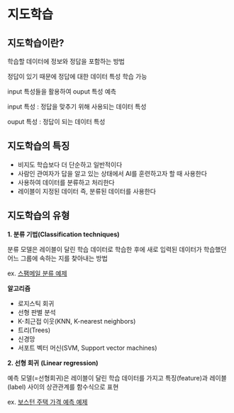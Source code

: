 # 지도학습

## 지도학습이란?

학습할 데이터에 정보와 정답을 포함하는 방법

정답이 있기 때문에 정답에 대한 데이터 특성 학습 가능

input 특성들을 활용하여 ouput 특성 예측

input 특성 : 정답을 맞추기 위해 사용되는 데이터 특성

ouput 특성 : 정답이 되는 데이터 특성

## 지도학습의 특징

- 비지도 학습보다 더 단순하고 일반적이다
- 사람인 관여자가 답을 알고 있는 상태에서 AI를 훈련하고자 할 때 사용한다
- 사용하여 데이터를 분류하고 처리한다
- 레이블이 지정된 데이터 즉, 분류된 데이터를 사용한다

## 지도학습의 유형

**1. 분류 기법(Classification techniques)**

분류 모델은 레이블이 달린 학습 데이터로 학습한 후에 새로 입력된 데이터가 학습했던 어느 그룹에 속하는 지를 찾아내는 방법

ex. [스팸메일 분류 예제](https://wikidocs.net/22894)

**알고리즘**

- 로지스틱 회귀
- 선형 판별 분석
- K-최근접 이웃(KNN, K-nearest neighbors)
- 트리(Trees)
- 신경망
- 서포트 벡터 머신(SVM, Support vector machines)

**2. 선형 회귀** **(Linear regression)**

예측 모델(=선형회귀)은 레이블이 달린 학습 데이터를 가지고 특징(feature)과 레이블(label) 사이의 상관관계를 함수식으로 표현

ex. [보스턴 주택 가격 예측 예제](https://tensorflow.blog/%EC%BC%80%EB%9D%BC%EC%8A%A4-%EB%94%A5%EB%9F%AC%EB%8B%9D/3-6-%EC%A3%BC%ED%83%9D-%EA%B0%80%EA%B2%A9-%EC%98%88%EC%B8%A1-%ED%9A%8C%EA%B7%80-%EB%AC%B8%EC%A0%9C/)
